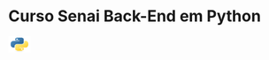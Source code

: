 # Curso Senai Back-End em Python

<img align="center" alt="Giovani" height="30" width="40" src="https://raw.githubusercontent.com/devicons/devicon/master/icons/python/python-original.svg">
